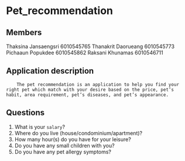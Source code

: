 # Pet_recommendation

## Members

Thaksina Jansaengsri 6010545765
Thanakrit Daorueang 6010545773
Pichaaun Popukdee 6010545862
Raksani Khunamas 6010546711

## Application description
```
  	The pet recommendation is an application to help you find your right pet which match with your desire based on the price, pet’s habit, area requirement, pet’s diseases, and pet’s appearance.
```

## Questions
1. What is your `salary`?
2. Where do you live (house/condominium/apartment)?
3. How many hour(s) do you have for your leisure?
4. Do you have any small children with you?
5. Do you have any pet allergy symptoms?

